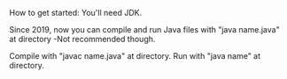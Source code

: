 <p>How to get started: You'll need JDK.</p>
<p>Since 2019, now you can compile and run Java files with "java name.java" at directory -Not recommended though.</p>
<p>Compile with "javac name.java" at directory. Run with "java name" at directory.</p>
